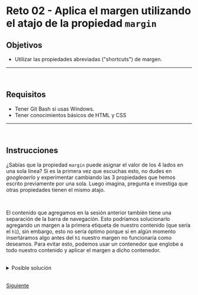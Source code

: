 # Reto 02 - Aplica el margen utilizando el atajo de la propiedad `margin`
## Objetivos
- Utilizar las propiedades abreviadas ("shortcuts") de margen.

---
<br/>

## Requisitos
- Tener Git Bash si usas Windows.
- Tener conocimientos básicos de HTML y CSS

---
<br/>

## Instrucciones

¿Sabías que la propiedad `margin` puede asignar el valor de los 4 lados en una
sola línea? Si es la primera vez que escuchas esto, no dudes en _googleaerlo_ y
experimentar cambiando las 3 propiedades que hemos escrito previamente por una
sola. Luego imagina, pregunta e investiga que otras propiedades tienen el mismo
atajo.

<br/>

El contenido que agregamos en la sesión anterior también tiene una separación de
la barra de navegación. Esto podríamos solucionarlo agregando un margen a la
primera etiqueta de nuestro contenido (que sería el `h1`), sin embargo, esto no
sería óptimo porque si en algún momento insertáramos algo antes del `h1` nuestro
margen no funcionaría como deseamos. Para evitar esto, podemos usar un contenedor
que englobe a todo nuestro contenido y aplicar el margen a dicho contenedor.


<br/>

<details><summary>Posible solución</summary>

```html

<!-- Aquí va la barra de navegación -->
 <section class="main">
    <h1>Build your blog. Build your business.</h1>

    <h4>Instantly publish articles, drive more traffic, grow your email list, and see your blog’s impact on sales.</h4>

    <form>
      <input type="email">
      <button type="submit" class="texto-boton">
        Try it now &rarr;
      </button>
    </form>

    <p class="texto-promocional">Start publishing today with a <strong>free 7-day trial.</strong></p>
    <p class="texto-promocional"><strong>No credit card</strong> required.</p>

    <img src="https://getmatcha.com/wp-content/themes/getmatcha/img/capterra.png" alt="Captcha de Capterra">
  </section>

```

<br/>

Ahora agregaremos el CSS que necesitamos.
<br/>
Para nuestro `<header>`, una clase `.header`. Nota que estamos usando una versión abreviada (atajo) de la propiedad `margin`, ahora de tres números:

```css
    .header {
        margin: 40px 20px 0;
        font-size: 0;
    }
```
<br/>

Este es el estilo y margen para el contenedor `<section>` con clase `.main`:

```css
    .main {
    margin-top: 140px;
    text-align: center;
    }
```

Con este cambio en el CSS, así como incorporando un **contenedor** en nuestra sección inicial, logramos un mejor control de nuestros elementos en pantalla.

</details>

<br/>

[Siguiente](../reto-03/README.md)